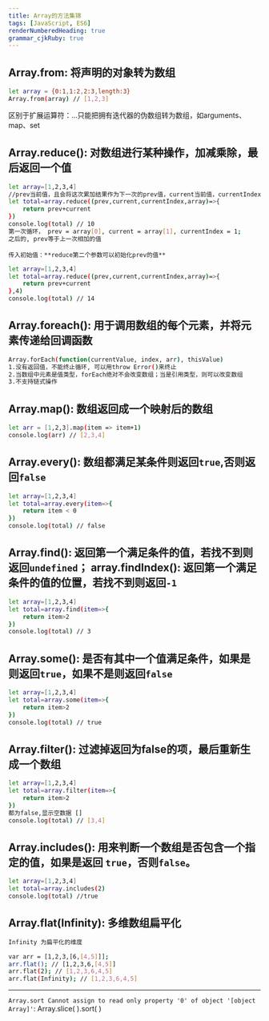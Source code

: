 ```yaml
---
title: Array的方法集锦
tags: [JavaScript, ES6]
renderNumberedHeading: true
grammar_cjkRuby: true
---
```


## Array.from: 将声明的对象转为数组
```bash
let array = {0:1,1:2,2:3,length:3}
Array.from(array) // [1,2,3]
```
区别于扩展运算符：...只能把拥有迭代器的伪数组转为数组，如arguments、map、set

## Array.reduce(): 对数组进行某种操作，加减乘除，最后返回一个值
```bash
let array=[1,2,3,4]
//prev当前值，且会将这次累加结果作为下一次的prev值，current当前值，currentIndex当前索引，array数组
let total=array.reduce((prev,current,currentIndex,array)=>{
    return prev+current
})
console.log(total) // 10
第一次循环， prev = array[0], current = array[1], currentIndex = 1;
之后的, prev等于上一次相加的值
```
`传入初始值：**reduce第二个参数可以初始化prev的值**`
```bash
let array=[1,2,3,4]
let total=array.reduce((prev,current,currentIndex,array)=>{
    return prev+current
},4)
console.log(total) // 14
```
## Array.foreach(): 用于调用数组的每个元素，并将元素传递给回调函数
```bash
Array.forEach(function(currentValue, index, arr), thisValue)
1.没有返回值，不能终止循环, 可以用throw Error()来终止
2.当数组中元素是值类型，forEach绝对不会改变数组；当是引用类型，则可以改变数组
3.不支持链式操作
```
## Array.map(): 数组返回成一个映射后的数组
```bash
let arr = [1,2,3].map(item => item+1)
console.log(arr) // [2,3,4]
```

## Array.every(): 数组都满足某条件则返回`true`,否则返回`false`
```bash
let array=[1,2,3,4]
let total=array.every(item=>{
    return item < 0
})
console.log(total) // false
```

## Array.find(): 返回第一个满足条件的值，若找不到则返回`undefined`； array.findIndex(): 返回第一个满足条件的值的位置，若找不到则返回`-1`
```bash
let array=[1,2,3,4]
let total=array.find(item=>{
    return item>2
})
console.log(total) // 3
```

## Array.some(): 是否有其中一个值满足条件，如果是则返回`true`，如果不是则返回`false`
```bash
let array=[1,2,3,4]
let total=array.some(item=>{
    return item>2
})
console.log(total) // true
```

## Array.filter(): 过滤掉返回为false的项，最后重新生成一个数组
```bash
let array=[1,2,3,4]
let total=array.filter(item=>{
    return item>2
})
都为false,显示空数据 []
console.log(total) // [3,4]
```
## Array.includes(): 用来判断一个数组是否包含一个指定的值，如果是返回 `true`，否则`false`。
```bash
let array=[1,2,3,4]
let total=array.includes(2)
console.log(total) //true
```
## Array.flat(Infinity): 多维数组扁平化
```bash
Infinity 为扁平化的维度

var arr = [1,2,3,[6,[4,5]]];
arr.flat(); // [1,2,3,6,[4,5]]
arr.flat(2); // [1,2,3,6,4,5]
arr.flat(Infinity); // [1,2,3,6,4,5]
```
___

`Array.sort Cannot assign to read only property '0' of object '[object Array]'`:  Array.slice( ).sort( )